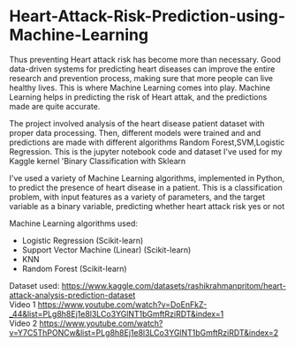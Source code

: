 
# Heart-Attack-Risk-Prediction-using-Machine-Learning
Thus preventing Heart attack risk has become more than necessary. Good data-driven systems for predicting heart diseases can improve the entire research and prevention process, making sure that more people can live healthy lives. This is where Machine Learning comes into play. Machine Learning helps in predicting the risk of Heart attak, and the predictions made are quite accurate.

The project involved analysis of the heart disease patient dataset with proper data processing. Then, different models were trained and and predictions are made with different algorithms Random Forest,SVM,Logistic Regression. This is the jupyter notebook code and dataset I've used for my Kaggle kernel 'Binary Classification with Sklearn

I've used a variety of Machine Learning algorithms, implemented in Python, to predict the presence of heart disease in a patient. This is a classification problem, with input features as a variety of parameters, and the target variable as a binary variable, predicting whether heart attack risk yes or not 

Machine Learning algorithms used:  

* Logistic Regression (Scikit-learn)  
* Support Vector Machine (Linear) (Scikit-learn) 
* KNN
* Random Forest (Scikit-learn)   


Dataset used: https://www.kaggle.com/datasets/rashikrahmanpritom/heart-attack-analysis-prediction-dataset  
Video 1 https://www.youtube.com/watch?v=DoEnFkZ-_44&list=PLg8h8Ej1e8l3LCo3YGlNT1bGmftRziRDT&index=1  
Video 2 https://www.youtube.com/watch?v=Y7C5ThPONCw&list=PLg8h8Ej1e8l3LCo3YGlNT1bGmftRziRDT&index=2
